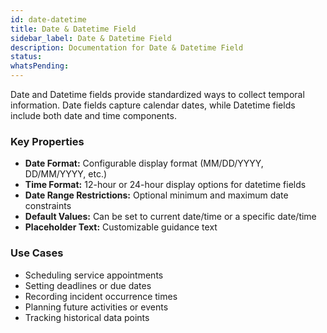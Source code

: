 ```yaml
---
id: date-datetime
title: Date & Datetime Field
sidebar_label: Date & Datetime Field
description: Documentation for Date & Datetime Field
status: 
whatsPending: 
---
```


Date and Datetime fields provide standardized ways to collect temporal information. Date fields capture calendar dates, while Datetime fields include both date and time components.

### Key Properties

- **Date Format:** Configurable display format (MM/DD/YYYY, DD/MM/YYYY, etc.)
- **Time Format:** 12-hour or 24-hour display options for datetime fields
- **Date Range Restrictions:** Optional minimum and maximum date constraints
- **Default Values:** Can be set to current date/time or a specific date/time
- **Placeholder Text:** Customizable guidance text

### Use Cases

- Scheduling service appointments
- Setting deadlines or due dates
- Recording incident occurrence times
- Planning future activities or events
- Tracking historical data points

